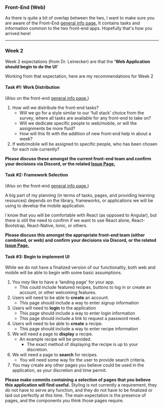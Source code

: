 ### Front-End (Web)

As there is quite a bit of overlap between the two, I want to make sure you are aware of the Front-End
[general info page.](front-end.md) It contains tasks and information common to the two front-end apps. 
Hopefully that's how you arrived here!

***

### Week 2

Week 2 expectations (from Dr. Leinecker) are that the **'Web Application should begin to do the UI'**

Working from that expectation, here are my recommendations for Week 2

#### Task #1: Work Distribution

(Also on the front-end [general info page.](front-end.md))

1. How will we distribute the front-end tasks?
    - Will we go for a style similar to our 'full stack' choice from the survey, where all tasks are available for any 
  front-end to take on?
    - Will we dedicate specific people to web/mobile, or will the assignments be more fluid?
    - How will this fit with the addition of new front-end help in about a week?
2. If web/mobile will be assigned to specific people, who has been chosen for each role currently?

**Please discuss these amongst the current front-end team and confirm your decisions via Discord, or the related 
[Issue Page.](https://github.com/JonathanMCurtis/LargeProject/issues/2)**

#### Task #2: Framework Selection

(Also on the front-end [general info page.](front-end.md))

A big part of my planning (in terms of tasks, pages, and providing learning resources) depends on the library, frameworks, 
or applications we will be using to develop the mobile application.

I know that you will be comfortable with React (as opposed to Angular), but there is still the need to confirm if we want
to use React alone, React-Bootstrap, React-Native, Ionic, or others.

**Please discuss this amongst the appropriate front-end team (either combined, or web) and confirm your 
decisions via Discord, or the related [Issue Page.](https://github.com/JonathanMCurtis/LargeProject/issues/3)**

#### Task #3: Begin to implement UI

While we do not have a finalized version of our functionality, both web and mobile will be able to begin with some basic 
assumptions. 

1. You *may* like to have a 'landing page' for your app.
    - This could include featured recipes, buttons to log in or create an account, or other welcoming features.
2. Users will need to be able to **create** an account.
    - This page should include a way to enter signup information
3. Users will need to **login** to the application
    - This page should include a way to enter login information
    - This page should include a link to request a password reset.
4. Users will need to be able to **create** a recipe.
    - This page should include a way to enter recipe information
5. We will need a page to **display** a recipe.
    - An example recipe will be provided.
        - The exact method of displaying the recipe is up to your discretion.
6. We will need a page to **search** for recipes.
    - You will need some way for the user to provide search criteria.  
7. You may create any other pages you believe could be used in the application, as your discretion and time permit.

**Please make commits containing a selection of pages that you believe this application will find useful.** Styling is 
not currently a requirement, they do not have to serve any function, and they do not have to be finalized or laid out 
perfectly at this time. The main expectation is the presence of pages, and the components you think those pages require.